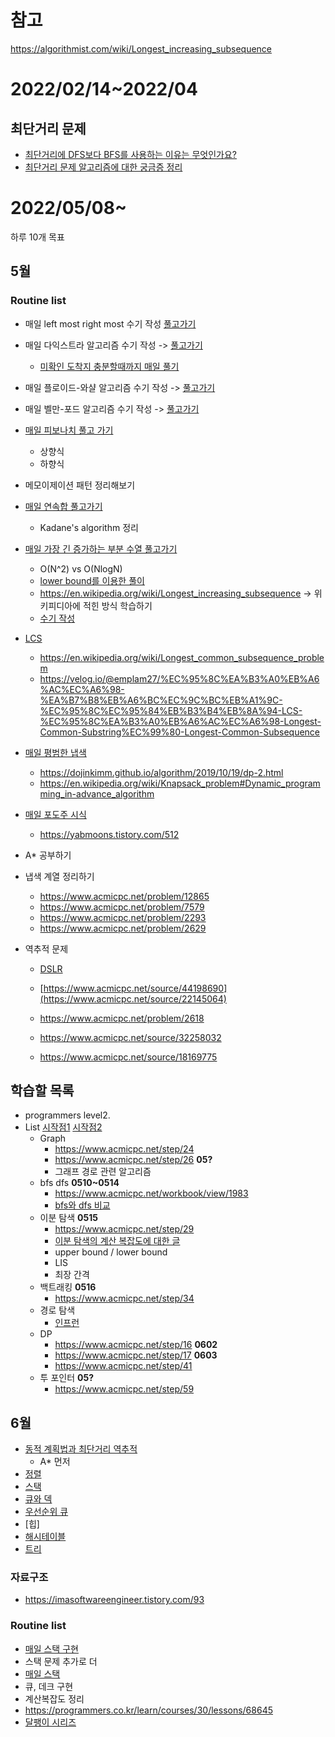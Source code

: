 # 참고
https://algorithmist.com/wiki/Longest_increasing_subsequence

# 2022/02/14~2022/04


## 최단거리 문제
- [최단거리에 DFS보다 BFS를 사용하는 이유는 무엇인가요?](https://www.acmicpc.net/board/view/27666)
- [최단거리 문제 알고리즘에 대한 궁금증 정리](https://jypthemiracle.medium.com/%EC%B5%9C%EB%8B%A8%EA%B1%B0%EB%A6%AC-%EB%AC%B8%EC%A0%9C-%EC%95%8C%EA%B3%A0%EB%A6%AC%EC%A6%98%EC%97%90-%EB%8C%80%ED%95%9C-%EA%B6%81%EA%B8%88%EC%A6%9D-%EC%A0%95%EB%A6%AC-5b1b813ba1b3)


# 2022/05/08~
하루 10개 목표

## 5월
### Routine list 

- 매일 left most right most 수기 작성 [풀고가기](https://www.acmicpc.net/problem/1450)
- 매일 다익스트라 알고리즘 수기 작성 -> [풀고가기](https://www.acmicpc.net/problem/1753)
  - [미확인 도착지 충분할때까지 매일 풀기](https://www.acmicpc.net/problem/9370)
- 매일 플로이드-와샬 알고리즘 수기 작성 -> [풀고가기](https://www.acmicpc.net/problem/11404)
- 매일 벨만-포드 알고리즘 수기 작성 -> [풀고가기](https://www.acmicpc.net/problem/11657)
- [매일 피보나치 풀고 가기](https://www.acmicpc.net/problem/1003)
  - 상향식
  - 하향식
- 메모이제이션 패턴 정리해보기
- [매일 연속합 풀고가기](https://www.acmicpc.net/problem/1912)
  - Kadane's algorithm 정리
- [매일 가장 긴 증가하는 부분 수열 풀고가기](https://www.acmicpc.net/problem/11053)
  - O(N^2) vs O(NlogN)
  - [lower bound를 이용한 풀이](https://www.acmicpc.net/problem/12015)
  - https://en.wikipedia.org/wiki/Longest_increasing_subsequence -> 위키피디아에 적힌 방식 학습하기
  - [수기 작성](https://github.com/SaeSimcheon/coding_test/tree/main)
- [LCS](https://www.acmicpc.net/problem/9251)
  - https://en.wikipedia.org/wiki/Longest_common_subsequence_problem
  - https://velog.io/@emplam27/%EC%95%8C%EA%B3%A0%EB%A6%AC%EC%A6%98-%EA%B7%B8%EB%A6%BC%EC%9C%BC%EB%A1%9C-%EC%95%8C%EC%95%84%EB%B3%B4%EB%8A%94-LCS-%EC%95%8C%EA%B3%A0%EB%A6%AC%EC%A6%98-Longest-Common-Substring%EC%99%80-Longest-Common-Subsequence
- [매일 평범한 냅색](https://www.acmicpc.net/problem/12865)
  - https://dojinkimm.github.io/algorithm/2019/10/19/dp-2.html
  - https://en.wikipedia.org/wiki/Knapsack_problem#Dynamic_programming_in-advance_algorithm
- [매일 포도주 시식](https://www.acmicpc.net/problem/2156)
  - https://yabmoons.tistory.com/512

- A* 공부하기
- 냅색 계열 정리하기
  - https://www.acmicpc.net/problem/12865
  - https://www.acmicpc.net/problem/7579
  - https://www.acmicpc.net/problem/2293
  - https://www.acmicpc.net/problem/2629
- 역추적 문제
  - [DSLR](https://www.acmicpc.net/problem/9019)
  - [https://www.acmicpc.net/source/44198690](https://www.acmicpc.net/source/22145064)
  
  - https://www.acmicpc.net/problem/2618
  - https://www.acmicpc.net/source/32258032
  - https://www.acmicpc.net/source/18169775
## 학습할 목록
- programmers level2.
- List
[시작점1](https://www.acmicpc.net/step)
[시작점2](https://www.acmicpc.net/workbook/view/4349)
  - Graph 
    - https://www.acmicpc.net/step/24
    - https://www.acmicpc.net/step/26 **05?**
    - 그래프 경로 관련 알고리즘 
  - bfs dfs **0510~0514**
    - https://www.acmicpc.net/workbook/view/1983
    - [bfs와 dfs 비교](https://foameraserblue.tistory.com/188?category=481823)
  - 이분 탐색 **0515**
    - https://www.acmicpc.net/step/29
    - [이분 탐색의 계산 복잡도에 대한 글](https://jwoop.tistory.com/9?category=1057849)
    - upper bound / lower bound
    - LIS
    - 최장 간격
  - 백트래킹 **0516**
    - https://www.acmicpc.net/step/34
  - 경로 탐색 
    - [인프런](https://www.inflearn.com/course/%ED%8C%8C%EC%9D%B4%EC%8D%AC-%EC%95%8C%EA%B3%A0%EB%A6%AC%EC%A6%98-%EB%AC%B8%EC%A0%9C%ED%92%80%EC%9D%B4-%EC%BD%94%EB%94%A9%ED%85%8C%EC%8A%A4%ED%8A%B8/dashboard)
  - DP
    - https://www.acmicpc.net/step/16 **0602**
    - https://www.acmicpc.net/step/17 **0603**
    - https://www.acmicpc.net/step/41
  - 투 포인터 **05?**
    - https://www.acmicpc.net/step/59

## 6월
- [동적 계획법과 최단거리 역추적](https://www.acmicpc.net/step/41)
  - A* 먼저
- [정렬](https://www.acmicpc.net/step/9)
- [스택](https://www.acmicpc.net/step/11)
- [큐와 덱](https://www.acmicpc.net/step/12)
- [우선순위 큐](https://www.acmicpc.net/step/13)
- [힙]
- [해시테이블](https://www.acmicpc.net/step/49)
- [트리](https://www.acmicpc.net/step/23)



### 자료구조
- https://imasoftwareengineer.tistory.com/93



### Routine list
- [매일 스택 구현](https://www.acmicpc.net/problem/10828)
- 스택 문제 추가로 더 
- [매일 스택 ](https://www.acmicpc.net/problem/1874)
- 큐, 데크 구현 
- 계산복잡도 정리
- https://programmers.co.kr/learn/courses/30/lessons/68645
- [달팽이 시리즈](https://www.acmicpc.net/search#q=%EB%8B%AC%ED%8C%BD%EC%9D%B4&c=Problems)
